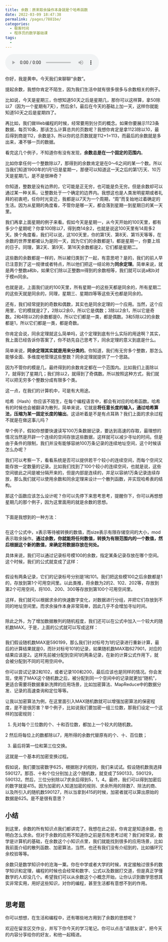 ```yaml
---
title: 余数：原来取余操作本身就是个哈希函数
date: 2022-03-09 18:47:38
permalink: /pages/7881be/
categories:
  - 极客时间
  - 程序员的数学基础课
tags:
  - 
---
```

<audio title="02.余数：原来取余操作本身就是个哈希函数" src="https://static001.geekbang.org/resource/audio/65/bc/65d67ae903466c333dc56f420d6b46bc.mp3" controls="controls"></audio> 
<p>你好，我是黄申。今天我们来聊聊“余数”。</p><p>提起余数，我想你肯定不陌生，因为我们生活中就有很多很多与余数相关的例子。</p><p>比如说，今天是星期三，你想知道50天之后是星期几，那你可以这样算，拿50除以7（因为一个星期有7天），然后余1，最后在今天的基础上加一天，这样你就能知道50天之后是星期四了。</p><p>再比如，我们做Web编程的时候，经常要用到分页的概念。如果你要展示1123条数据，每页10条，那该怎么计算总共的页数呢？我想你肯定是拿1123除以10，最后得到商是112，余数是3，所以你的总页数就是112+1=113，而最后的余数就是多出来，凑不够一页的数据。</p><p>看完这几个例子，不知道你有没有发现，<strong>余数总是在一个固定的范围内</strong>。</p><p>比如你拿任何一个整数除以7，那得到的余数肯定是在0～6之间的某一个数。所以当我们知道1900年的1月1日是星期一，那便可以知道这一天之后的第1万天、10万天是星期几，是不是很神奇？</p><p>你知道，整数是没有边界的，它可能是正无穷，也可能是负无穷。但是余数却可以通过某一种关系，让整数处于一个确定的边界内。我想这也是人类发明星期或者礼拜的初衷吧，任你时光变迁，我都是以7天为一个周期，“周”而复始地过着确定的生活。因为从星期的角度看，不管你是哪一天，都会落到星期一到星期日的某一天里。</p><!-- [[[read_end]]] --><p>我们再拿上面星期的例子来看。假如今天是星期一，从今天开始的100天里，都有多少个星期呢？你拿100除以7，得到商14余2，也就是说这100天里有14周多2天。换个角度看，我们可以说，这100天里，你的第1天、第8天、第15天等等，在余数的世界里都被认为是同一天，因为它们的余数都是1，都是星期一，你要上班的日子。同理，第2天、第9天、第16天余数都是2，它们都是星期二。</p><p>这些数的余数都是一样的，所以被归类到了一起，有意思吧？是的，我们的前人早已注意到了这一规律或者特点，所以他们把这一结论称为<strong>同余定理</strong>。简单来说，就是两个整数a和b，如果它们除以正整数m得到的余数相等，我们就可以说a和b对于模m同余。</p><p>也就是说，上面我们说的100天里，所有星期一的这些天都是同余的，所有星期二的这些天就是同余的，同理，星期三、星期四等等这些天也都是同余的。</p><p>还有，我们经常提到的奇数和偶数，其实也是同余定理的一个应用。当然，这个应用里，它的模就是2了，2除以2余0，所以它是偶数；3除以2余1，所以它是奇数。2和4除以2的余数都是0，所以它们都是一类，都是偶数。3和5除以2的余数都是1，所以它们都是一类，都是奇数。</p><p>你肯定会说，同余定理就这么简单吗，这个定理到底有什么实际的用途啊？其实，我上面已经告诉你答案了，你不妨先自己思考下，同余定理的意义到底是什么。</p><p>简单来说，<strong>同余定理其实就是用来分类的</strong>。你知道，我们有无穷多个整数，那怎么能够全面、多维度地管理这些整数？同余定理就提供了一个思路。</p><p>因为不管你的模是几，最终得到的余数肯定都在一个范围内。比如我们上面除以7，就得到了星期几；我们除以2，就得到了奇偶数。所以按照这种方式，我们就可以把无穷多个整数分成有限多个类。</p><p>这一点，在我们的计算机中，可是有大用途。</p><p>哈希（Hash）你应该不陌生，在每个编程语言中，都会有对应的哈希函数。哈希有的时候也会被翻译为散列，简单来说，它就是<strong>将任意长度的输入，通过哈希算法，压缩为某一固定长度的输出</strong>。这话听着是不是有点耳熟？我们上面的求余过程不就是在做这事儿吗？</p><p>举个例子，假如你想要快速读写100万条数据记录，要达到高速的存取，最理想的情况当然是开辟一个连续的空间存放这些数据，这样就可以减少寻址的时间。但是由于条件的限制，我们并没有能够容纳100万条记录的连续地址空间，这个时候该怎么办呢？</p><p>我们可以考察一下，看看系统是否可以提供若干个较小的连续空间，而每个空间又能存放一定数量的记录。比如我们找到了100个较小的连续空间，也就是说，这些空间彼此之间是被分隔开来的，但是内部是连续的，并足以容纳1万条记录连续存放，那么我们就可以使用余数和同余定理来设计一个散列函数，并实现哈希表的结构。</p><p>那这个函数应该怎么设计呢？你可以先停下来思考思考，提醒你下，你可以再想想星期几的那个例子，因为这里面用的就是余数的思想。</p><p><img src="https://static001.geekbang.org/resource/image/f1/8d/f156cef76582b3ee77b038cd2347968d.jpg?wh=1142*678" alt=""></p><p>下面是我想到的一种方法：</p><p><img src="https://static001.geekbang.org/resource/image/b3/58/b32e791f822044f579b80ad2cfe48c58.jpg?wh=1142*470" alt=""></p><p>在这个公式中，x表示等待被转换的数值，而size表示有限存储空间的大小，mod表示取余操作。<strong>通过余数，你就能将任何数值，转换为有限范围内的一个数值，然后根据这个新的数值，来确定将数据存放在何处。</strong></p><p>具体来说，我们可以通过记录标号模100的余数，指定某条记录存放在哪个空间。这个时候，我们的公式就变成了这样：</p><p><img src="https://static001.geekbang.org/resource/image/fe/ac/fe96e521ed9d0a574ddaeeb0f00bbaac.jpg?wh=1142*166" alt=""></p><p>假设有两条记录，它们的记录标号分别是1和101。我们把这些模100之后余数都是1的，存放到第1个可用空间里。以此类推，将余数为2的2、102、202等，存放到第2个可用空间，将100、200、300等存放到第100个可用空间里。</p><p>这样，我们就可以根据求余的快速数字变化，对数据进行分组，并把它们存放到不同的地址空间里。而求余操作本身非常简单，因此几乎不会增加寻址时间。</p><p><img src="https://static001.geekbang.org/resource/image/37/2c/372f09d2ff666150fd2855506a84f02c.jpg?wh=1142*733" alt=""></p><p>除此之外，为了增加数据散列的随机程度，我们还可以在公式中加入一个较大的随机数MAX，于是，上面的公式就可以写成这样：</p><p><img src="https://static001.geekbang.org/resource/image/78/c0/78a943e119d823d39cdcaf35a75a42c0.jpg?wh=1142*379" alt=""></p><p>我们假设随机数MAX是590199，那么我们针对标号为1的记录进行重新计算，最后的计算结果就是0，而针对标号101的记录，如果随机数MAX取627901，对应的结果应该是2。这样先前被分配到空间1的两条记录，在新的计算公式作用下，就会被分配到不同的可用空间中。</p><p>你可以尝试记录2和102，或者记录100和200，最后应该也是同样的情况。你会发现，使用了MAX这个随机数之后，被分配到同一个空间中的记录就更加“随机”，更适合需要将数据重新洗牌的应用场景，比如加密算法、MapReduce中的数据分发、记录的高速查询和定位等等。</p><p>让我以加密算法为例，在这里面引入MAX随机数就可以增强加密算法的保密程度，是不是很厉害？举个例子，比如说我们要加密一组三位数，那我们设定一个这样的加密规则：</p><ol>
<li>先对每个三位数的个、十和百位数，都加上一个较大的随机数。</li>
</ol><p>2  然后将每位上的数都除以7，用所得的余数代替原有的个、十、百位数；</p><ol start="3">
<li>最后将第一位和第三位交换。</li>
</ol><p>这就是一个基本的加密变换过程。</p><p>假如说，我们要加密数字625，根据刚才的规则，我们来试试。假设随机数我选择590127。那百、十和个位分别加上这个随机数，就变成了590133，590129，590132。然后，三位分别除以7求余后得到5，1，4。最终，我们可以得到加密后的数字就是415。因为加密的人知道加密的规则、求余所用的除数7、除法的商、以及所引入的随机数590127，所以当拿到415的时候，加密者就可以算出原始的数据是625。是不是很有意思？</p><h2>小结</h2><p>到这里，余数的所有知识点我们都讲完了。我想在此之前，你肯定是知道余数，也明白怎么求余。但对于余数的应用不知道你之前是否有思考过呢？我们经常说，数学是计算机的基础，在余数这个小知识点里，我们就能找到很多的应用场景，比如我前面介绍的散列函数、加密算法，当然，也还有我们没有介绍到的，比如循环冗余校验等等。</p><p>余数只是数学知识中的沧海一粟。你在中学或者大学的时候，肯定接触过很多的数学知识和定理，编程的时候也会经常和数字、公式以及数据打交道，但是真正学懂数学的人却没几个。希望我们可以从余数这个小概念开始，让你认识到数学思想其实非常实用，用好这些知识，对你的编程，甚至生活都有意想不到的作用。</p><p><img src="https://static001.geekbang.org/resource/image/97/5a/97a4d55737df060e213a12da82963e5a.jpg?wh=1242*1709" alt=""></p><h2>思考题</h2><p>你可以想想，在生活和编程中，还有哪些地方用到了余数的思想呢？</p><p><span class="orange">欢迎在留言区交作业，并写下你今天的学习笔记。你可以点击“请朋友读”，把今天的内容分享给你的好友，和他一起精进。</span></p>